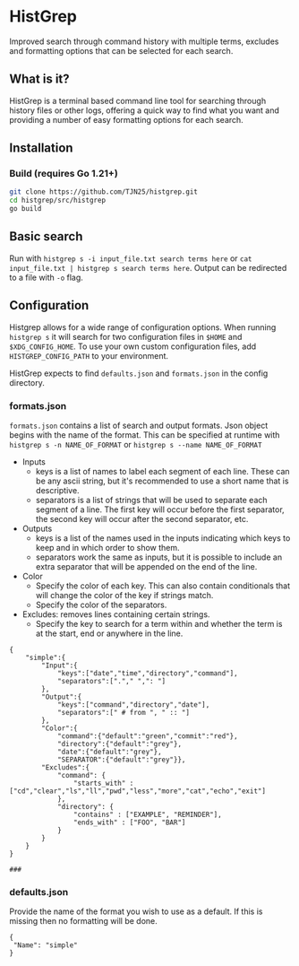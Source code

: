 # HistGrep

Improved search through command history with multiple terms, excludes and formatting options that can be selected for each search.

## What is it?

HistGrep is a terminal based command line tool for searching through history files or other logs, offering a quick way to find what you want
and providing a number of easy formatting options for each search.

## Installation

### Build (requires Go 1.21+)

```bash
git clone https://github.com/TJN25/histgrep.git
cd histgrep/src/histgrep
go build
```

## Basic search

Run with `histgrep s -i input_file.txt search terms here` or `cat input_file.txt | histgrep s search terms here`.
Output can be redirected to a file with `-o` flag.

## Configuration

Histgrep allows for a wide range of configuration options. When running `histgrep s` it will search for two configuration files in `$HOME` and `$XDG_CONFIG_HOME`.
To use your own custom configuration files, add `HISTGREP_CONFIG_PATH` to your environment.

HistGrep expects to find `defaults.json` and `formats.json` in the config directory.

### formats.json
`formats.json` contains a list of search and output formats.
Json object begins with the name of the format. This can be specified at runtime with `histgrep s -n NAME_OF_FORMAT` or `histgrep s --name NAME_OF_FORMAT`
- Inputs
    - keys is a list of names to label each segment of each line. These can be any ascii string, but it's recommended to use a short name that is descriptive.
    - separators is a list of strings that will be used to separate each segment of a line. The first key will occur before the first separator, the second key will occur after the second separator, etc.
- Outputs
    - keys is a list of the names used in the inputs indicating which keys to keep and in which order to show them.
    - separators work the same as inputs, but it is possible to include an extra separator that will be appended on the end of the line.
- Color
    - Specify the color of each key. This can also contain conditionals that will change the color of the key if strings match.
    - Specify the color of the separators.
- Excludes: removes lines containing certain strings.
    -   Specify the key to search for a term within and whether the term is at the start, end or anywhere in the line.
```
{
    "simple":{
        "Input":{
            "keys":["date","time","directory","command"],
            "separators":["."," ",": "]
        },
        "Output":{
            "keys":["command","directory","date"],
            "separators":[" # from ", " :: "]
        },
        "Color":{
            "command":{"default":"green","commit":"red"},
            "directory":{"default":"grey"},
            "date":{"default":"grey"},
            "SEPARATOR":{"default":"grey"}},
        "Excludes":{
            "command": {
                "starts_with" : ["cd","clear","ls","ll","pwd","less","more","cat","echo","exit"]
            },
            "directory": {
                "contains" : ["EXAMPLE", "REMINDER"],
                "ends_with" : ["FOO", "BAR"]
            }
        }
    }
}

###

```

### defaults.json
Provide the name of the format you wish to use as a default. If this is missing then no formatting will be done.
```
{
 "Name": "simple"
}
```

